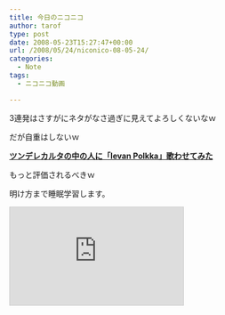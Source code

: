 ```yaml
---
title: 今日のニコニコ
author: tarof
type: post
date: 2008-05-23T15:27:47+00:00
url: /2008/05/24/niconico-08-05-24/
categories:
  - Note
tags:
  - ニコニコ動画

---
```

3連発はさすがにネタがなさ過ぎに見えてよろしくないなｗ
  
だが自重はしないｗ

[**ツンデレカルタの中の人に「Ievan Polkka」歌わせてみた**][1]
  
もっと評価されるべきｗ
  
明け方まで睡眠学習します。
  
<iframe width="312" height="176" src="http://www.nicovideo.jp/thumb/sm3396536" scrolling="no" style="border:solid 1px #CCC;" frameborder="0"></iframe>

 [1]: http://www.nicovideo.jp/watch/sm3396536